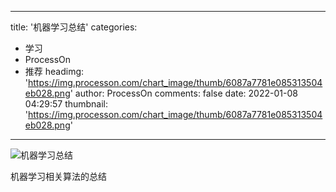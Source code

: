 
---
title: '机器学习总结'
categories: 
 - 学习
 - ProcessOn
 - 推荐
headimg: 'https://img.processon.com/chart_image/thumb/6087a7781e085313504eb028.png'
author: ProcessOn
comments: false
date: 2022-01-08 04:29:57
thumbnail: 'https://img.processon.com/chart_image/thumb/6087a7781e085313504eb028.png'
---

<div>   
<img class="thumb" alt="机器学习总结" src="https://img.processon.com/chart_image/thumb/6087a7781e085313504eb028.png" referrerpolicy="no-referrer">
<p>机器学习相关算法的总结</p>  
</div>
            